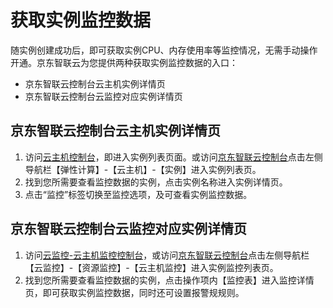 # 获取实例监控数据
随实例创建成功后，即可获取实例CPU、内存使用率等监控情况，无需手动操作开通。京东智联云为您提供两种获取实例监控数据的入口：
* 京东智联云控制台云主机实例详情页
* 京东智联云控制台云监控对应实例详情页

## 京东智联云控制台云主机实例详情页
1. 访问[云主机控制台][1]，即进入实例列表页面。或访问[京东智联云控制台][2]点击左侧导航栏【弹性计算】-【云主机】-【实例】进入实例列表页。
2. 找到您所需要查看监控数据的实例，点击实例名称进入实例详情页。
3. 点击“监控”标签切换至监控选项，及可查看实例监控数据。

## 京东智联云控制台云监控对应实例详情页
1. 访问[云监控-云主机监控控制台][3]，或访问[京东智联云控制台][4]点击左侧导航栏【云监控】-【资源监控】-【云主机监控】进入实例监控列表页。
2. 找到您所需要查看监控数据的实例，点击操作项内【监控表】进入监控详情页，即可获取实例监控数据，同时还可设置报警规规则。


  [1]: https://cns-console.jdcloud.com/host/compute/list
  [2]: https://console.jdcloud.com/
  [3]: https://cms-console.jdcloud.com/serverMonitor
  [4]: https://console.jdcloud.com/
  
  
